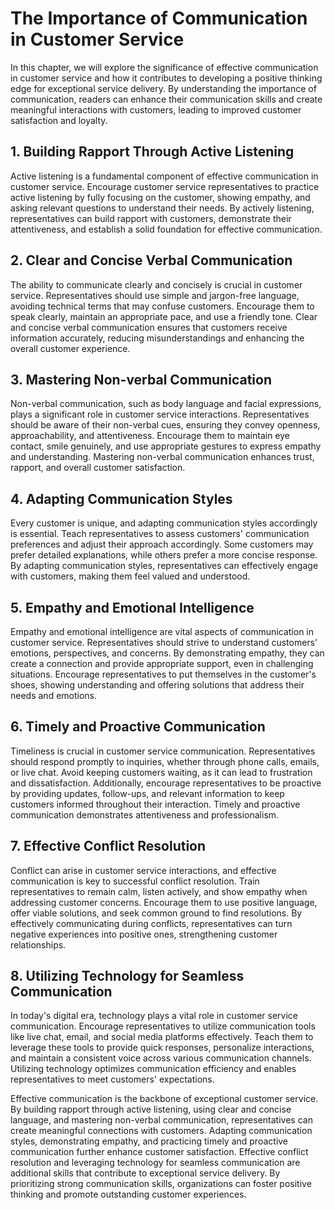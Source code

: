 The Importance of Communication in Customer Service
==============================================================

In this chapter, we will explore the significance of effective communication in customer service and how it contributes to developing a positive thinking edge for exceptional service delivery. By understanding the importance of communication, readers can enhance their communication skills and create meaningful interactions with customers, leading to improved customer satisfaction and loyalty.

**1. Building Rapport Through Active Listening**
------------------------------------------------

Active listening is a fundamental component of effective communication in customer service. Encourage customer service representatives to practice active listening by fully focusing on the customer, showing empathy, and asking relevant questions to understand their needs. By actively listening, representatives can build rapport with customers, demonstrate their attentiveness, and establish a solid foundation for effective communication.

**2. Clear and Concise Verbal Communication**
---------------------------------------------

The ability to communicate clearly and concisely is crucial in customer service. Representatives should use simple and jargon-free language, avoiding technical terms that may confuse customers. Encourage them to speak clearly, maintain an appropriate pace, and use a friendly tone. Clear and concise verbal communication ensures that customers receive information accurately, reducing misunderstandings and enhancing the overall customer experience.

**3. Mastering Non-verbal Communication**
-----------------------------------------

Non-verbal communication, such as body language and facial expressions, plays a significant role in customer service interactions. Representatives should be aware of their non-verbal cues, ensuring they convey openness, approachability, and attentiveness. Encourage them to maintain eye contact, smile genuinely, and use appropriate gestures to express empathy and understanding. Mastering non-verbal communication enhances trust, rapport, and overall customer satisfaction.

**4. Adapting Communication Styles**
------------------------------------

Every customer is unique, and adapting communication styles accordingly is essential. Teach representatives to assess customers' communication preferences and adjust their approach accordingly. Some customers may prefer detailed explanations, while others prefer a more concise response. By adapting communication styles, representatives can effectively engage with customers, making them feel valued and understood.

**5. Empathy and Emotional Intelligence**
-----------------------------------------

Empathy and emotional intelligence are vital aspects of communication in customer service. Representatives should strive to understand customers' emotions, perspectives, and concerns. By demonstrating empathy, they can create a connection and provide appropriate support, even in challenging situations. Encourage representatives to put themselves in the customer's shoes, showing understanding and offering solutions that address their needs and emotions.

**6. Timely and Proactive Communication**
-----------------------------------------

Timeliness is crucial in customer service communication. Representatives should respond promptly to inquiries, whether through phone calls, emails, or live chat. Avoid keeping customers waiting, as it can lead to frustration and dissatisfaction. Additionally, encourage representatives to be proactive by providing updates, follow-ups, and relevant information to keep customers informed throughout their interaction. Timely and proactive communication demonstrates attentiveness and professionalism.

**7. Effective Conflict Resolution**
------------------------------------

Conflict can arise in customer service interactions, and effective communication is key to successful conflict resolution. Train representatives to remain calm, listen actively, and show empathy when addressing customer concerns. Encourage them to use positive language, offer viable solutions, and seek common ground to find resolutions. By effectively communicating during conflicts, representatives can turn negative experiences into positive ones, strengthening customer relationships.

**8. Utilizing Technology for Seamless Communication**
------------------------------------------------------

In today's digital era, technology plays a vital role in customer service communication. Encourage representatives to utilize communication tools like live chat, email, and social media platforms effectively. Teach them to leverage these tools to provide quick responses, personalize interactions, and maintain a consistent voice across various communication channels. Utilizing technology optimizes communication efficiency and enables representatives to meet customers' expectations.

Effective communication is the backbone of exceptional customer service. By building rapport through active listening, using clear and concise language, and mastering non-verbal communication, representatives can create meaningful connections with customers. Adapting communication styles, demonstrating empathy, and practicing timely and proactive communication further enhance customer satisfaction. Effective conflict resolution and leveraging technology for seamless communication are additional skills that contribute to exceptional service delivery. By prioritizing strong communication skills, organizations can foster positive thinking and promote outstanding customer experiences.
